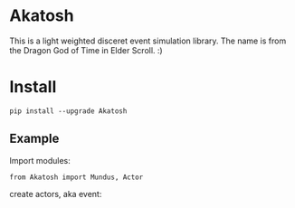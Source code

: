 # Akatosh
This is a light weighted disceret event simulation library. The name is from the Dragon God of Time in Elder Scroll. :)

# Install
    pip install --upgrade Akatosh
  
## Example
Import modules:

    from Akatosh import Mundus, Actor
    
create actors, aka event:
